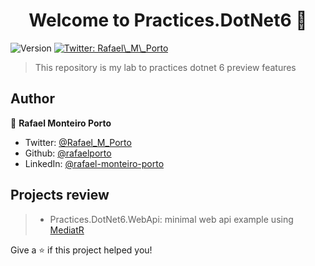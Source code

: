 <h1 align="center">Welcome to Practices.DotNet6 👋</h1>
<p>
  <img alt="Version" src="https://img.shields.io/badge/version-1.0-blue.svg?cacheSeconds=2592000" />
  <a href="https://twitter.com/Rafael_M_Porto" target="_blank">
    <img alt="Twitter: Rafael\_M\_Porto" src="https://img.shields.io/twitter/follow/Rafael_M_Porto.svg?style=social" />
  </a>
</p>

> This repository is my lab to practices dotnet 6 preview features

## Author

👤 **Rafael Monteiro Porto**

* Twitter: [@Rafael\_M\_Porto](https://twitter.com/Rafael\_M\_Porto)
* Github: [@rafaelporto](https://github.com/rafaelporto)
* LinkedIn: [@rafael-monteiro-porto](https://linkedin.com/in/rafael-monteiro-porto-858310b7)

## Projects review
> - Practices.DotNet6.WebApi: minimal web api example using [MediatR](https://github.com/jbogard/MediatR)

Give a ⭐️ if this project helped you!
